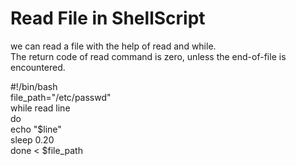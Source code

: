 <h1>  Read File in ShellScript</h1>
<p> we can read a file with the help of read and while. <br>The return code of read command is zero, unless the end-of-file is encountered.<br>


#!/bin/bash<br>
file_path="/etc/passwd"<br>
while read line<br>
do<br>
    echo "$line"<br>
    sleep 0.20<br>
done < $file_path<br>
<br>
</p>